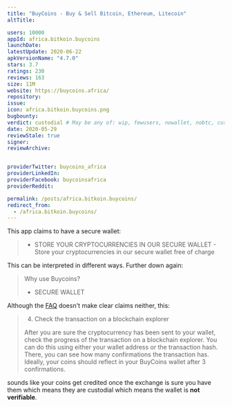 ```yaml
---
title: "BuyCoins - Buy & Sell Bitcoin, Ethereum, Litecoin"
altTitle: 

users: 10000
appId: africa.bitkoin.buycoins
launchDate: 
latestUpdate: 2020-06-22
apkVersionName: "4.7.0"
stars: 3.7
ratings: 230
reviews: 163
size: 11M
website: https://buycoins.africa/
repository: 
issue: 
icon: africa.bitkoin.buycoins.png
bugbounty: 
verdict: custodial # May be any of: wip, fewusers, nowallet, nobtc, custodial, nosource, nonverifiable, reproducible, bounty, defunct
date: 2020-05-29
reviewStale: true
signer: 
reviewArchive:


providerTwitter: buycoins_africa
providerLinkedIn: 
providerFacebook: buycoinsafrica
providerReddit: 

permalink: /posts/africa.bitkoin.buycoins/
redirect_from:
  - /africa.bitkoin.buycoins/
---
```



This app claims to have a secure wallet:

> * STORE YOUR CRYPTOCURRENCIES IN OUR SECURE WALLET - Store your
  cryptocurrencies in our secure wallet free of charge

This can be interpreted in different ways. Further down again:

> Why use Buycoins?
> 
> * SECURE WALLET

Although the [FAQ](https://help.buycoins.africa/article/ujx40uowhw-wallet-address-best-practices)
doesn't make clear claims neither, this:

> 4. Check the transaction on a blockchain explorer
> 
> After you are sure the cryptocurrency has been sent to your wallet, check the
  progress of the transaction on a blockchain explorer. You can do this using
  either your wallet address or the transaction hash. There, you can see how
  many confirmations the transaction has. Ideally, your coins should reflect in
  your BuyCoins wallet after 3 confirmations.

sounds like your coins get credited once the exchange is sure you have them
which means they are custodial which means the wallet is **not verifiable**.
